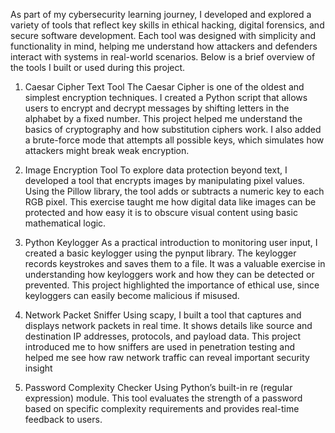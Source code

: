 As part of my cybersecurity learning journey, I developed and explored a variety of tools that reflect key skills in ethical hacking, digital forensics, and secure software development. Each tool was designed with simplicity and functionality in mind, helping me understand how attackers and defenders interact with systems in real-world scenarios. Below is a brief overview of the tools I built or used during this project.

1. Caesar Cipher Text Tool
The Caesar Cipher is one of the oldest and simplest encryption techniques. I created a Python script that allows users to encrypt and decrypt messages by shifting letters in the alphabet by a fixed number. This project helped me understand the basics of cryptography and how substitution ciphers work. I also added a brute-force mode that attempts all possible keys, which simulates how attackers might break weak encryption.

2. Image Encryption Tool
To explore data protection beyond text, I developed a tool that encrypts images by manipulating pixel values. Using the Pillow library, the tool adds or subtracts a numeric key to each RGB pixel. This exercise taught me how digital data like images can be protected and how easy it is to obscure visual content using basic mathematical logic.

3. Python Keylogger
As a practical introduction to monitoring user input, I created a basic keylogger using the pynput library. The keylogger records keystrokes and saves them to a file. It was a valuable exercise in understanding how keyloggers work and how they can be detected or prevented. This project highlighted the importance of ethical use, since keyloggers can easily become malicious if misused.

4. Network Packet Sniffer
Using scapy, I built a tool that captures and displays network packets in real time. It shows details like source and destination IP addresses, protocols, and payload data. This project introduced me to how sniffers are used in penetration testing and helped me see how raw network traffic can reveal important security insight
5. Password Complexity Checker
   Using Python’s built-in re (regular expression) module. This tool evaluates the strength of a password based on specific complexity requirements and provides real-time feedback to users.

